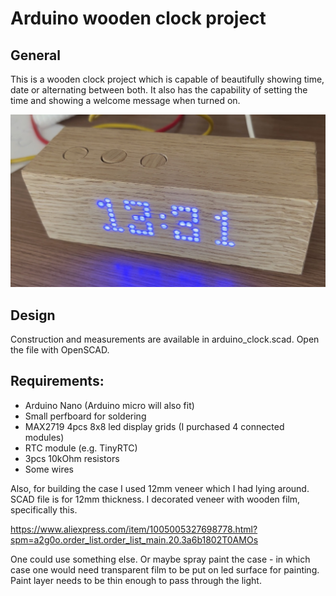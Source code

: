 # Arduino wooden clock project

## General

This is a wooden clock project which is capable of beautifully showing time, date or alternating between both. It also has the capability of setting the time and showing a welcome message when turned on.

![Clock](clock.jpg)

## Design

Construction and measurements are available in arduino_clock.scad. Open the file with OpenSCAD.

## Requirements:

- Arduino Nano (Arduino micro will also fit)
- Small perfboard for soldering
- MAX2719 4pcs 8x8 led display grids (I purchased 4 connected modules)
- RTC module (e.g. TinyRTC)
- 3pcs 10kOhm resistors
- Some wires

Also, for building the case I used 12mm veneer which I had lying around. SCAD file is for 12mm thickness. I decorated veneer with wooden film, specifically this.

https://www.aliexpress.com/item/1005005327698778.html?spm=a2g0o.order_list.order_list_main.20.3a6b1802T0AMOs

One could use something else. Or maybe spray paint the case - in which case one would need transparent film to be put on led surface for painting. Paint layer needs to be thin enough to pass through the light.

